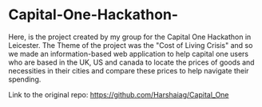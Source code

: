 # Capital-One-Hackathon-
Here, is the project created by my group for the Capital One Hackathon in Leicester.
The Theme of the project was the "Cost of Living Crisis" and so we made an information-based web application to help capital one users who are based in the UK, US and canada to locate the prices of goods and necessities in their cities and compare these prices to help navigate their spending. 

Link to the original repo: https://github.com/Harshaiag/Capital_One
